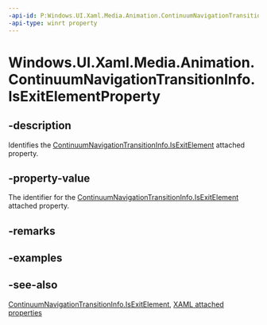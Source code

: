 ```yaml
---
-api-id: P:Windows.UI.Xaml.Media.Animation.ContinuumNavigationTransitionInfo.IsExitElementProperty
-api-type: winrt property
---
```


<!-- Property syntax
public Windows.UI.Xaml.DependencyProperty IsExitElementProperty { get; }
-->

# Windows.UI.Xaml.Media.Animation.ContinuumNavigationTransitionInfo.IsExitElementProperty

## -description
Identifies the [ContinuumNavigationTransitionInfo.IsExitElement](continuumnavigationtransitioninfo_isexitelement.md) attached property.



## -property-value
The identifier for the [ContinuumNavigationTransitionInfo.IsExitElement](continuumnavigationtransitioninfo_isexitelement.md) attached property.

## -remarks

## -examples

## -see-also

[ContinuumNavigationTransitionInfo.IsExitElement](continuumnavigationtransitioninfo_isexitelement.md), [XAML attached properties](/windows/uwp/xaml-platform/attached-properties-overview)
